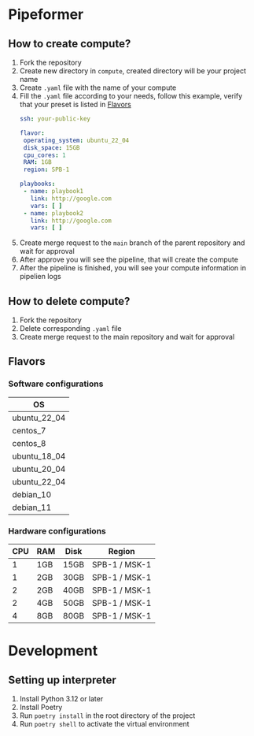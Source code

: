 # Pipeformer

## How to create compute?

1) Fork the repository
2) Create new directory in `compute`, created directory will be your project name
3) Create `.yaml` file with the name of your compute
4) Fill the `.yaml` file according to your needs, follow this example, verify that
your preset is listed in [Flavors](#flavors)
    ```yaml
   ssh: your-public-key
   
   flavor:
     operating_system: ubuntu_22_04
     disk_space: 15GB
     cpu_cores: 1
     RAM: 1GB
     region: SPB-1
   
   playbooks:
     - name: playbook1
       link: http://google.com
       vars: [ ]
     - name: playbook2
       link: http://google.com
       vars: [ ]
   ```
5) Create merge request to the `main` branch of the parent repository and wait for approval
6) After approve you will see the pipeline, that will create the compute
7) After the pipeline is finished, you will see your compute information in pipelien logs

## How to delete compute?

1) Fork the repository
2) Delete corresponding `.yaml` file
3) Create merge request to the main repository and wait for approval

## Flavors

### Software configurations

| OS           |
|--------------| 
| ubuntu_22_04 |
| centos_7     |
| centos_8     | 
| ubuntu_18_04 | 
| ubuntu_20_04 | 
| ubuntu_22_04 |
| debian_10    |
| debian_11    |

### Hardware configurations

| CPU | RAM | Disk | Region        |
|-----|-----|------|---------------|
| 1   | 1GB | 15GB | SPB-1 / MSK-1 |
| 1   | 2GB | 30GB | SPB-1 / MSK-1 |
| 2   | 2GB | 40GB | SPB-1 / MSK-1 |
| 2   | 4GB | 50GB | SPB-1 / MSK-1 |
| 4   | 8GB | 80GB | SPB-1 / MSK-1 |


# Development

## Setting up interpreter

1. Install Python 3.12 or later
2. Install Poetry
3. Run `poetry install` in the root directory of the project
4. Run `poetry shell` to activate the virtual environment

